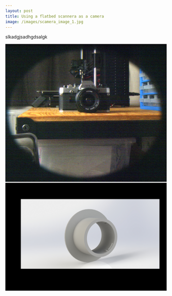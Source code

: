 ```yaml
---
layout: post
title: Using a flatbed scannera as a camera
image: /images/scamera_image_1.jpg
---
```


slkadgjsadhgdsalgk

<img src="/images/scamera_image_1.jpg" alt="" class="inline">
<img src="/images/scamera_CAD.jpg" alt="" class="inline">
